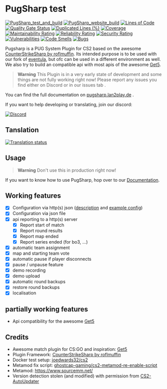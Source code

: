 # PugSharp test

[![PugSharp_test_and_build](https://github.com/Lan2Play/PugSharp/actions/workflows/test_and_build.yml/badge.svg)](https://github.com/Lan2Play/PugSharp/actions/workflows/test_and_build.yml)
[![PugSharp_website_build](https://github.com/Lan2Play/PugSharp/actions/workflows/website_build.yml/badge.svg)](https://github.com/Lan2Play/PugSharp/actions/workflows/website_build.yml)
[![Lines of Code](https://sonarcloud.io/api/project_badges/measure?project=Lan2Play_PugSharp&metric=ncloc)](https://sonarcloud.io/summary/overall?id=Lan2Play_PugSharp)
[![Quality Gate Status](https://sonarcloud.io/api/project_badges/measure?project=Lan2Play_PugSharp&metric=alert_status)](https://sonarcloud.io/summary/overall?id=Lan2Play_PugSharp)
[![Duplicated Lines (%)](https://sonarcloud.io/api/project_badges/measure?project=Lan2Play_PugSharp&metric=duplicated_lines_density)](https://sonarcloud.io/summary/overall?id=Lan2Play_PugSharp)
[![Coverage](https://sonarcloud.io/api/project_badges/measure?project=Lan2Play_PugSharp&metric=coverage)](https://sonarcloud.io/summary/overall?id=Lan2Play_PugSharp)
[![Maintainability Rating](https://sonarcloud.io/api/project_badges/measure?project=Lan2Play_PugSharp&metric=sqale_rating)](https://sonarcloud.io/summary/overall?id=Lan2Play_PugSharp)
[![Reliability Rating](https://sonarcloud.io/api/project_badges/measure?project=Lan2Play_PugSharp&metric=reliability_rating)](https://sonarcloud.io/summary/overall?id=Lan2Play_PugSharp)
[![Security Rating](https://sonarcloud.io/api/project_badges/measure?project=Lan2Play_PugSharp&metric=security_rating)](https://sonarcloud.io/summary/overall?id=Lan2Play_PugSharp)
[![Vulnerabilities](https://sonarcloud.io/api/project_badges/measure?project=Lan2Play_PugSharp&metric=vulnerabilities)](https://sonarcloud.io/summary/overall?id=Lan2Play_PugSharp)
[![Code Smells](https://sonarcloud.io/api/project_badges/measure?project=Lan2Play_PugSharp&metric=code_smells)](https://sonarcloud.io/summary/overall?id=Lan2Play_PugSharp)
[![Bugs](https://sonarcloud.io/api/project_badges/measure?project=Lan2Play_PugSharp&metric=bugs)](https://sonarcloud.io/summary/overall?id=Lan2Play_PugSharp)

<!-- [![Translation status](https://translate.lan2play.de/widgets/netevent-client/-/netevent-client/svg-badge.svg)](https://translate.lan2play.de/engage/netevent-client/) -->

Pugsharp is a PUG System Plugin for CS2 based on the awesome [CounterStrikeSharp by roflmuffin](https://github.com/roflmuffin/CounterStrikeSharp). Its intended purpose is to be used with our fork of [eventula](https://github.com/Lan2Play/eventula-manager), but ofc can be used in a different environment as well. We also try to build an compatible api with most apis of the awesome [Get5](https://github.com/splewis/get5).

> **Warning**
> This Plugin is in a very early state of development and some things are not fully working right now! Please report any issues you find either on Discord or in our issues tab .

You can find the full documentation on [pugsharp.lan2play.de](https://pugsharp.lan2play.de) .

If you want to help developing or translating, join our discord:

[![Discord](https://discordapp.com/api/guilds/748086853449810013/widget.png?style=banner3)](https://discord.gg/zF5C9WPWFq)

## Tanslation

[![Translation status](https://translate.lan2play.de/widgets/pugsharp/-/multi-auto.svg)](https://translate.lan2play.de/engage/pugsharp/)

## Usage

> **Warning**
> Don't use this in production right now!

If you want to know how to use PugSharp, hop over to our [Documentation](https://pugsharp.lan2play.de).


## Working features

- [x] Configuration via http(s) json ([description](#Match_Config) and [example config](#MatchConfig))
- [x] Configuration via json file
- [x] api reporting to a http(s) server
  - [x] Report start of match
  - [x] Report round results
  - [x] Report map ended
  - [x] Report series ended (for bo3, ...)
- [x] automatic team assignment
- [x] map and starting team vote
- [x] automatic pause if player disconnects
- [x] pause / unpause feature
- [x] demo recording
- [x] demo upload
- [x] automatic round backups
- [x] restore round backups
- [x] localisation

## partially working features

- Api compatibility for the awesome [Get5](https://github.com/splewis/get5)

## Credits

- Awesome match plugin for CS:GO and inspiration: [Get5](https://github.com/splewis/get5)
- Plugin Framework: [CounterStrikeSharp by roflmuffin](https://github.com/roflmuffin/CounterStrikeSharp)
- Docker test setup: [joedwards32/cs2](https://github.com/joedwards32/CS2)
- Metamod fix script: [ghostcap-gaming/cs2-metamod-re-enable-script](https://github.com/ghostcap-gaming/cs2-metamod-re-enable-script)
- Metamod: https://www.sourcemm.net/
- Version detection stolen (and modified) with permission from [CS2-AutoUpdater](https://github.com/dran1x/CS2-AutoUpdater)


